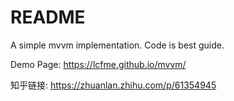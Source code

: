 # README
A simple mvvm implementation. Code is best guide.

Demo Page: https://lcfme.github.io/mvvm/

知乎链接: https://zhuanlan.zhihu.com/p/61354945